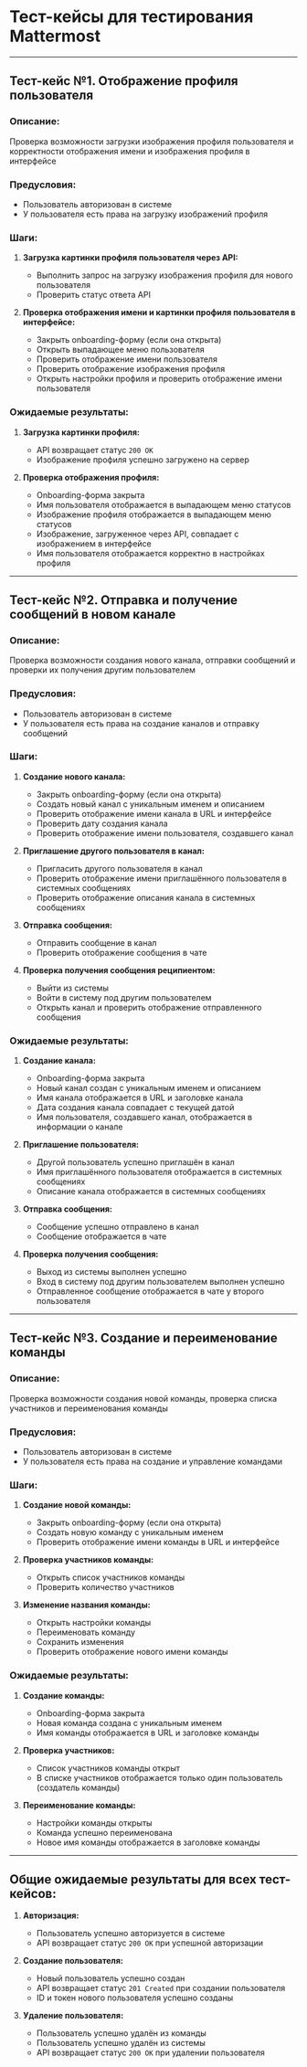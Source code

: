 # Тест-кейсы для тестирования Mattermost

---

## Тест-кейс №1. Отображение профиля пользователя

### Описание:
Проверка возможности загрузки изображения профиля пользователя и корректности отображения имени и изображения профиля в интерфейсе

### Предусловия:
- Пользователь авторизован в системе
- У пользователя есть права на загрузку изображений профиля

### Шаги:
1. **Загрузка картинки профиля пользователя через API:**
   - Выполнить запрос на загрузку изображения профиля для нового пользователя
   - Проверить статус ответа API

2. **Проверка отображения имени и картинки профиля пользователя в интерфейсе:**
   - Закрыть onboarding-форму (если она открыта)
   - Открыть выпадающее меню пользователя
   - Проверить отображение имени пользователя
   - Проверить отображение изображения профиля
   - Открыть настройки профиля и проверить отображение имени пользователя

### Ожидаемые результаты:
1. **Загрузка картинки профиля:**
   - API возвращает статус `200 OK`
   - Изображение профиля успешно загружено на сервер

2. **Проверка отображения профиля:**
   - Onboarding-форма закрыта
   - Имя пользователя отображается в выпадающем меню статусов
   - Изображение профиля отображается в выпадающем меню статусов
   - Изображение, загруженное через API, совпадает с изображением в интерфейсе
   - Имя пользователя отображается корректно в настройках профиля

---

## Тест-кейс №2. Отправка и получение сообщений в новом канале

### Описание:
Проверка возможности создания нового канала, отправки сообщений и проверки их получения другим пользователем

### Предусловия:
- Пользователь авторизован в системе
- У пользователя есть права на создание каналов и отправку сообщений

### Шаги:
1. **Создание нового канала:**
   - Закрыть onboarding-форму (если она открыта)
   - Создать новый канал с уникальным именем и описанием
   - Проверить отображение имени канала в URL и интерфейсе
   - Проверить дату создания канала
   - Проверить отображение имени пользователя, создавшего канал

2. **Приглашение другого пользователя в канал:**
   - Пригласить другого пользователя в канал
   - Проверить отображение имени приглашённого пользователя в системных сообщениях
   - Проверить отображение описания канала в системных сообщениях

3. **Отправка сообщения:**
   - Отправить сообщение в канал
   - Проверить отображение сообщения в чате

4. **Проверка получения сообщения реципиентом:**
   - Выйти из системы
   - Войти в систему под другим пользователем
   - Открыть канал и проверить отображение отправленного сообщения

### Ожидаемые результаты:
1. **Создание канала:**
   - Onboarding-форма закрыта
   - Новый канал создан с уникальным именем и описанием
   - Имя канала отображается в URL и заголовке канала
   - Дата создания канала совпадает с текущей датой
   - Имя пользователя, создавшего канал, отображается в информации о канале

2. **Приглашение пользователя:**
   - Другой пользователь успешно приглашён в канал
   - Имя приглашённого пользователя отображается в системных сообщениях
   - Описание канала отображается в системных сообщениях

3. **Отправка сообщения:**
   - Сообщение успешно отправлено в канал
   - Сообщение отображается в чате

4. **Проверка получения сообщения:**
   - Выход из системы выполнен успешно
   - Вход в систему под другим пользователем выполнен успешно
   - Отправленное сообщение отображается в чате у второго пользователя

---

## Тест-кейс №3. Создание и переименование команды

### Описание:
Проверка возможности создания новой команды, проверка списка участников и переименования команды

### Предусловия:
- Пользователь авторизован в системе
- У пользователя есть права на создание и управление командами

### Шаги:
1. **Создание новой команды:**
   - Закрыть onboarding-форму (если она открыта)
   - Создать новую команду с уникальным именем
   - Проверить отображение имени команды в URL и интерфейсе

2. **Проверка участников команды:**
   - Открыть список участников команды
   - Проверить количество участников

3. **Изменение названия команды:**
   - Открыть настройки команды
   - Переименовать команду
   - Сохранить изменения
   - Проверить отображение нового имени команды

### Ожидаемые результаты:
1. **Создание команды:**
   - Onboarding-форма закрыта
   - Новая команда создана с уникальным именем
   - Имя команды отображается в URL и заголовке команды

2. **Проверка участников:**
   - Список участников команды открыт
   - В списке участников отображается только один пользователь (создатель команды)

3. **Переименование команды:**
   - Настройки команды открыты
   - Команда успешно переименована
   - Новое имя команды отображается в заголовке команды

---

## Общие ожидаемые результаты для всех тест-кейсов:

1. **Авторизация:**
   - Пользователь успешно авторизуется в системе
   - API возвращает статус `200 OK` при успешной авторизации

2. **Создание пользователя:**
   - Новый пользователь успешно создан
   - API возвращает статус `201 Created` при создании пользователя
   - ID и токен нового пользователя успешно созданы

3. **Удаление пользователя:**
   - Пользователь успешно удалён из команды
   - Пользователь успешно удалён из системы
   - API возвращает статус `200 OK` при удалении пользователя